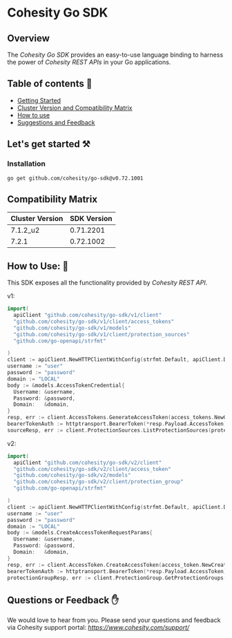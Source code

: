 Cohesity Go SDK
===============

## Overview
The *Cohesity Go SDK*  provides an easy-to-use language binding to
harness the power of *Cohesity REST APIs* in your Go applications.

## Table of contents :scroll:
 - [Getting Started](#get-started)
 - [Cluster Version and Compatibility Matrix](#compatibility-matrix)
 - [How to use](#howto)
 - [Suggestions and Feedback](#suggest)
 

## <a name="get-started"></a> Let's get started :hammer_and_pick:

### Installation
```
go get github.com/cohesity/go-sdk@v0.72.1001
```
## <a name="compatibility-matrix"></a> Compatibility Matrix

|Cluster Version| SDK Version|
|---|--|
|7.1.2_u2|0.71.2201|
|7.2.1|0.72.1002|
## <a name="howto"></a> How to Use: :mag_right:
This SDK exposes all the functionality provided by *Cohesity REST API*.

v1:
```go
import(
  apiClient "github.com/cohesity/go-sdk/v1/client"
  "github.com/cohesity/go-sdk/v1/client/access_tokens"
  "github.com/cohesity/go-sdk/v1/models"
  "github.com/cohesity/go-sdk/v1/client/protection_sources"
  "github.com/go-openapi/strfmt"

)
client := apiClient.NewHTTPClientWithConfig(strfmt.Default, apiClient.DefaultTransportConfig().WithHost("cluster_ip"))
username := "user"
password := "password"
domain := "LOCAL"
body := &models.AccessTokenCredential{
  Username: &username,
  Password: &password,
  Domain:   &domain,
}
resp, err := client.AccessTokens.GenerateAccessToken(access_tokens.NewGenerateAccessTokenParams().WithBody(body), nil)
bearerTokenAuth := httptransport.BearerToken(*resp.Payload.AccessToken) # the bearertoken is the authentication we use to access the APIs
sourceResp, err := client.ProtectionSources.ListProtectionSources(protection_sources.NewListProtectionSourcesParams(), bearerTokenAuth) #example api
```
v2:
```go
import(
  apiClient "github.com/cohesity/go-sdk/v2/client"
  "github.com/cohesity/go-sdk/v2/client/access_token"
  "github.com/cohesity/go-sdk/v2/models"
  "github.com/cohesity/go-sdk/v2/client/protection_group"
  "github.com/go-openapi/strfmt"

)
client := apiClient.NewHTTPClientWithConfig(strfmt.Default, apiClient.DefaultTransportConfig().WithHost("cluster_ip"))
username := "user"
password := "password"
domain := "LOCAL"
body := &models.CreateAccessTokenRequestParams{
  Username: &username,
  Password: &password,
  Domain:   &domain,
}
resp, err := client.AccessToken.CreateAccessToken(access_token.NewCreateAccessTokenParams().WithBody(body), nil)
bearerTokenAuth := httptransport.BearerToken(*resp.Payload.AccessToken) # the bearertoken is the authentication we use to access the APIs
protectionGroupResp, err := client.ProtectionGroup.GetProtectionGroups(protection_group.NewGetProtectionGroupsParams(), bearerTokenAuth) #example api
```

## <a name ="suggest"></a> Questions or Feedback :raised_hand:

We would love to hear from you. Please send your questions and feedback via Cohesity support portal: *https://www.cohesity.com/support/*
